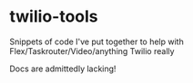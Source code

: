 # twilio-tools
Snippets of code I've put together to help with Flex/Taskrouter/Video/anything Twilio really

Docs are admittedly lacking!
